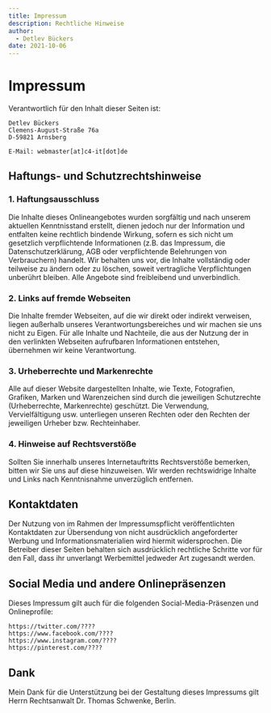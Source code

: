 ```yaml
---
title: Impressum
description: Rechtliche Hinweise
author:
  - Detlev Bückers
date: 2021-10-06
---
```


# Impressum

Verantwortlich für den Inhalt dieser Seiten ist:

    Detlev Bückers
    Clemens-August-Straße 76a
    D-59821 Arnsberg

    E-Mail: webmaster[at]c4-it[dot]de

## Haftungs- und Schutzrechtshinweise

### 1. Haftungsausschluss

Die Inhalte dieses Onlineangebotes wurden sorgfältig und nach unserem aktuellen Kenntnisstand erstellt, dienen jedoch nur der Information und entfalten keine rechtlich bindende Wirkung, sofern es sich nicht um gesetzlich verpflichtende Informationen (z.B. das Impressum, die Datenschutzerklärung, AGB oder verpflichtende Belehrungen von Verbrauchern) handelt. Wir behalten uns vor, die Inhalte vollständig oder teilweise zu ändern oder zu löschen, soweit vertragliche Verpflichtungen unberührt bleiben. Alle Angebote sind freibleibend und unverbindlich.

### 2. Links auf fremde Webseiten

Die Inhalte fremder Webseiten, auf die wir direkt oder indirekt verweisen, liegen außerhalb unseres Verantwortungsbereiches und wir machen sie uns nicht zu Eigen. Für alle Inhalte und Nachteile, die aus der Nutzung der in den verlinkten Webseiten aufrufbaren Informationen entstehen, übernehmen wir keine Verantwortung.

### 3. Urheberrechte und Markenrechte

Alle auf dieser Website dargestellten Inhalte, wie Texte, Fotografien, Grafiken, Marken und Warenzeichen sind durch die jeweiligen Schutzrechte (Urheberrechte, Markenrechte) geschützt. Die Verwendung, Vervielfältigung usw. unterliegen unseren Rechten oder den Rechten der jeweiligen Urheber bzw. Rechteinhaber.

### 4. Hinweise auf Rechtsverstöße

Sollten Sie innerhalb unseres Internetauftritts Rechtsverstöße bemerken, bitten wir Sie uns auf diese hinzuweisen. Wir werden rechtswidrige Inhalte und Links nach Kenntnisnahme unverzüglich entfernen.

## Kontaktdaten

Der Nutzung von im Rahmen der Impressumspflicht veröffentlichten Kontaktdaten zur Übersendung von nicht ausdrücklich angeforderter Werbung und Informationsmaterialien wird hiermit widersprochen. Die Betreiber dieser Seiten behalten sich ausdrücklich rechtliche Schritte vor für den Fall, dass ihr unverlangt Werbemittel jedweder Art zugesandt werden.

## Social Media und andere Onlinepräsenzen

Dieses Impressum gilt auch für die folgenden Social-Media-Präsenzen und Onlineprofile:

    https://twitter.com/????
    https://www.facebook.com/????
    https://www.instagram.com/????
    https://pinterest.com/????

## Dank

Mein Dank für die Unterstützung bei der Gestaltung dieses Impressums gilt Herrn
Rechtsanwalt Dr. Thomas Schwenke, Berlin.